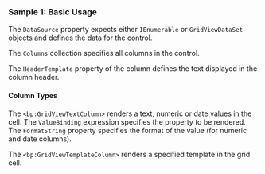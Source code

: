 ### Sample 1: Basic Usage

The `DataSource` property expects either `IEnumerable` or `GridViewDataSet` objects and defines the data for the control.

The `Columns` collection specifies all columns in the control.

The `HeaderTemplate` property of the column defines the text displayed in the column header.

#### Column Types

The `<bp:GridViewTextColumn>` renders a text, numeric or date values in the cell. The `ValueBinding` expression specifies the property to be rendered.
The `FormatString` property specifies the format of the value (for numeric and date columns).

The `<bp:GridViewTemplateColumn>` renders a specified template in the grid cell.

